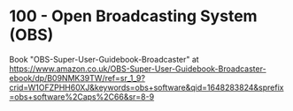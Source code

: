 # 100 - Open Broadcasting System (OBS)

Book "OBS-Super-User-Guidebook-Broadcaster" at https://www.amazon.co.uk/OBS-Super-User-Guidebook-Broadcaster-ebook/dp/B09NMK39TW/ref=sr_1_9?crid=W1OFZPHH60XJ&keywords=obs+software&qid=1648283824&sprefix=obs+software%2Caps%2C66&sr=8-9
